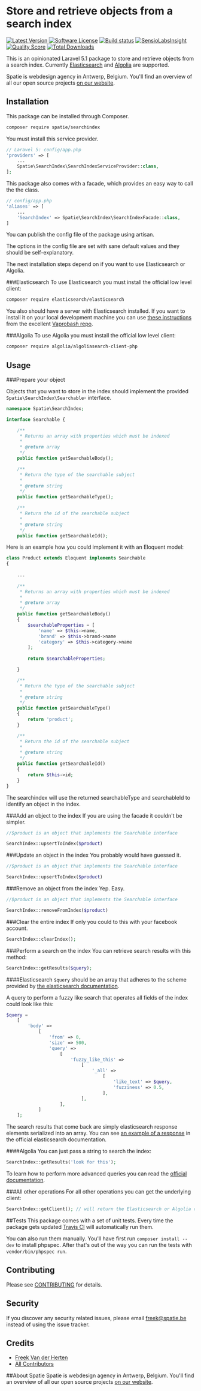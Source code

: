 Store and retrieve objects from a search index
=================
[![Latest Version](https://img.shields.io/github/release/spatie/searchindex.svg?style=flat-square)](https://github.com/spatie/searchindex/releases)
[![Software License](https://img.shields.io/badge/license-MIT-brightgreen.svg?style=flat-square)](LICENSE.md)
[![Build status](https://img.shields.io/travis/spatie/searchindex.svg?style=flat-square)](https://travis-ci.org/spatie/searchindex)
[![SensioLabsInsight](https://img.shields.io/sensiolabs/i/47cca532-7a48-4f62-ac66-77f9a0ef122e.svg)](https://insight.sensiolabs.com/projects/47cca532-7a48-4f62-ac66-77f9a0ef122e)
[![Quality Score](https://img.shields.io/scrutinizer/g/spatie/searchindex.svg?style=flat-square)](https://scrutinizer-ci.com/g/spatie/searchindex)
[![Total Downloads](https://img.shields.io/packagist/dt/spatie/searchindex.svg?style=flat-square)](https://packagist.org/packages/spatie/searchindex)

This is an opinionated Laravel 5.1 package to store and retrieve objects from a search index.
Currently [Elasticsearch](http://www.elasticsearch.org) and [Algolia](https://www.algolia.com) are supported.

Spatie is webdesign agency in Antwerp, Belgium. You'll find an overview of all our
open source projects [on our website](https://spatie.be/opensource).

## Installation
This package can be installed through Composer.

```bash
composer require spatie/searchindex
```

You must install this service provider.

```php
// Laravel 5: config/app.php
'providers' => [
    ...
    Spatie\SearchIndex\SearchIndexServiceProvider::class,
];
```

This package also comes with a facade, which provides an easy way to call the the class.


```php
// config/app.php
'aliases' => [
	...
	'SearchIndex' => Spatie\SearchIndex\SearchIndexFacade::class,
]
```

You can publish the config file of the package using artisan.

The options in the config file are set with sane default values and they should
be self-explanatory.

The next installation steps depend on if you want to use Elasticsearch or Algolia.

###Elasticsearch
To use Elasticsearch you must install the official low level client:
```bash
composer require elasticsearch/elasticsearch
```

You also should have a server with Elasticsearch installed.
If you want to install it on your local development machine you can
use [these instructions](https://github.com/fideloper/Vaprobash/blob/master/scripts/elasticsearch.sh)
from the excellent [Vaprobash repo](https://github.com/fideloper/Vaprobash).


###Algolia
To use Algolia you must install the official low level client:
```bash
composer require algolia/algoliasearch-client-php
```

## Usage

###Prepare your object

Objects that you want to store in the index should implement the
provided ```Spatie\SearchIndex\Searchable```- interface.

```php
namespace Spatie\SearchIndex;

interface Searchable {

    /**
     * Returns an array with properties which must be indexed
     *
     * @return array
     */
    public function getSearchableBody();

    /**
     * Return the type of the searchable subject
     *
     * @return string
     */
    public function getSearchableType();

    /**
     * Return the id of the searchable subject
     *
     * @return string
     */
    public function getSearchableId();
```

Here is an example how you could implement it with an Eloquent model:

```php
class Product extends Eloquent implements Searchable
{
    
    ...
    
    /**
     * Returns an array with properties which must be indexed
     *
     * @return array
     */
    public function getSearchableBody()
    {
        $searchableProperties = [
            'name' => $this->name,
            'brand' => $this->brand->name
            'category' => $this->category->name
        ];
        
        return $searchableProperties;

    }

    /**
     * Return the type of the searchable subject
     *
     * @return string
     */
    public function getSearchableType()
    {
        return 'product';
    }

    /**
     * Return the id of the searchable subject
     *
     * @return string
     */
    public function getSearchableId()
    {
        return $this->id;
    }
}
```

The searchindex will use the returned searchableType and searchableId to
identify an object in the index.

###Add an object to the index
If you are using the facade it couldn't be simpler.
```php
//$product is an object that implements the Searchable interface

SearchIndex::upsertToIndex($product)
```

###Update an object in the index
You probably would have guessed it.

```php
//$product is an object that implements the Searchable interface

SearchIndex::upsertToIndex($product)
```
###Remove an object from the index
Yep. Easy.

```php
//$product is an object that implements the Searchable interface

SearchIndex::removeFromIndex($product)
```

###Clear the entire index
If only you could to this with your facebook account.

```php
SearchIndex::clearIndex();
```

###Perform a search on the index
You can retrieve search results with this method:
```php
SearchIndex::getResults($query);
```

####Elasticsearch
```$query``` should be an array that adheres to the scheme provided
by [the elasticsearch documentation](http://www.elasticsearch.org/guide/en/elasticsearch/client/php-api/current/_search_operations.html).

A query to perform a fuzzy like search that operates all fields of the index could
look like this:
```php
$query =
    [
        'body' =>
            [
                'from' => 0,
                'size' => 500,
                'query' =>
                    [
                        'fuzzy_like_this' =>
                            [
                                '_all' =>
                                    [
                                        'like_text' => $query,
                                        'fuzziness' => 0.5,
                                    ],
                            ],
                    ],
            ]
    ];
```
The search results that come back are simply elasticsearch response elements
serialized into an array. You can see [an example of a response](http://www.elasticsearch.org/guide/en/elasticsearch/reference/current/search-request-body.html)
in the official elasticsearch documentation.

####Algolia
You can just pass a string to search the index:
```php
SearchIndex::getResults('look for this');
```
To learn how to perform more advanced queries you can read
the [official documentation](https://github.com/algolia/algoliasearch-client-php#search).

###All other operations
For all other operations you can get the underlying client:
```php
SearchIndex::getClient(); // will return the Elasticsearch or Algolia client.
```

##Tests
This package comes with a set of unit tests. Every time the package
gets updated [Travis CI](https://travis-ci.org) will automatically run them.

You can also run them manually. You'll have first run ```composer install --dev``` to install phpspec. After that's out of the way you can run the tests with ```vendor/bin/phpspec run```.

## Contributing

Please see [CONTRIBUTING](CONTRIBUTING.md) for details.

## Security

If you discover any security related issues, please email [freek@spatie.be](mailto:freek@spatie.be) instead of using the issue tracker.

## Credits

- [Freek Van der Herten](https://github.com/freekmurze)
- [All Contributors](../../contributors)

##About Spatie
Spatie is webdesign agency in Antwerp, Belgium. You'll find an overview of all
our open source projects [on our website](https://spatie.be/opensource).
